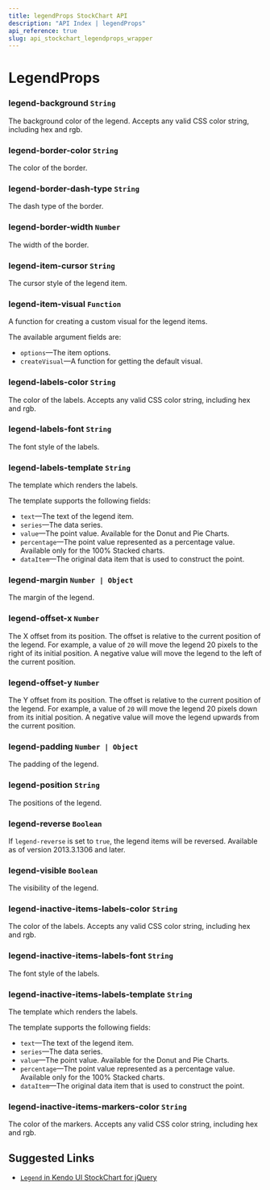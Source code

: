 ```yaml
---
title: legendProps StockChart API
description: "API Index | legendProps"
api_reference: true
slug: api_stockchart_legendprops_wrapper
---
```


# LegendProps

### legend-background `String`

The background color of the legend. Accepts any valid CSS color string, including hex and rgb.

### legend-border-color `String`

The color of the border.

### legend-border-dash-type `String`

The dash type of the border.

### legend-border-width `Number`

The width of the border.

### legend-item-cursor `String`

The cursor style of the legend item.

### legend-item-visual `Function`

A function for creating a custom visual for the legend items.

The available argument fields are:

* `options`&mdash;The item options.
* `createVisual`&mdash;A function for getting the default visual.

### legend-labels-color `String`

The color of the labels. Accepts any valid CSS color string, including hex and rgb.

### legend-labels-font `String`

The font style of the labels.

### legend-labels-template `String`

The template which renders the labels.

The template supports the following fields:

* `text`&mdash;The text of the legend item.
* `series`&mdash;The data series.
* `value`&mdash;The point value. Available for the Donut and Pie Charts.
* `percentage`&mdash;The point value represented as a percentage value. Available only for the 100% Stacked charts.
* `dataItem`&mdash;The original data item that is used to construct the point.

### legend-margin `Number | Object`

The margin of the legend.

### legend-offset-x `Number`

The X offset from its position. The offset is relative to the current position of the legend. For example, a value of `20` will move the legend 20 pixels to the right of its initial position. A negative value will move the legend to the left of the current position.

### legend-offset-y `Number`

The Y offset from its position. The offset is relative to the current position of the legend. For example, a value of `20` will move the legend 20 pixels down from its initial position.  A negative value will move the legend upwards from the current position.

### legend-padding `Number | Object`

The padding of the legend.

### legend-position `String`

The positions of the legend.

### legend-reverse `Boolean`

If `legend-reverse` is set to `true`, the legend items will be reversed. Available as of version 2013.3.1306 and later.

### legend-visible `Boolean`

The visibility of the legend.

### legend-inactive-items-labels-color `String`

The color of the labels. Accepts any valid CSS color string, including hex and rgb.

### legend-inactive-items-labels-font `String`

The font style of the labels.

### legend-inactive-items-labels-template `String`

The template which renders the labels.

The template supports the following fields:

* `text`&mdash;The text of the legend item.
* `series`&mdash;The data series.
* `value`&mdash;The point value. Available for the Donut and Pie Charts.
* `percentage`&mdash;The point value represented as a percentage value. Available only for the 100% Stacked charts.
* `dataItem`&mdash;The original data item that is used to construct the point.

### legend-inactive-items-markers-color `String`

The color of the markers. Accepts any valid CSS color string, including hex and rgb.

## Suggested Links

* [`Legend` in Kendo UI StockChart for jQuery](https://docs.telerik.com/kendo-ui/api/javascript/dataviz/ui/stock-chart/configuration/legend)
